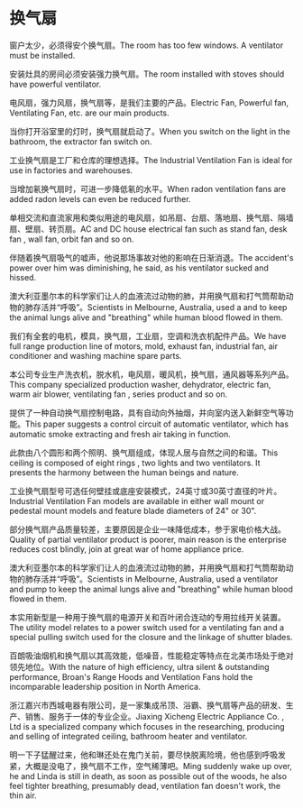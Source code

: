 # 换气扇

<p><span class="chinese">窗户太少，必须得安个换气扇。</span><span class="english">The room has too few windows. A ventilator must be installed.</span></p>

<p><span class="chinese">安装灶具的房间必须安装强力换气扇。</span><span class="english">The room installed with stoves should have powerful ventilator.</span></p>

<p><span class="chinese">电风扇，强力风扇，换气扇等，是我们主要的产品。</span><span class="english">Electric Fan, Powerful fan, Ventilating Fan, etc. are our main products.</span></p>

<p><span class="chinese">当你打开浴室里的灯时，换气扇就启动了。</span><span class="english">When you switch on the light in the bathroom, the extractor fan switch on.</span></p>

<p><span class="chinese">工业换气扇是工厂和仓库的理想选择。</span><span class="english">The Industrial Ventilation Fan is ideal for use in factories and warehouses.</span></p>

<p><span class="chinese">当增加氡换气扇时，可进一步降低氡的水平。</span><span class="english">When radon ventilation fans are added radon levels can even be reduced further.</span></p>

<p><span class="chinese">单相交流和直流家用和类似用途的电风扇，如吊扇、台扇、落地扇、换气扇、隔墙扇、壁扇、转页扇。</span><span class="english">AC and DC house electrical fan such as stand fan, desk fan , wall fan, orbit fan and so on.</span></p>

<p><span class="chinese">伴随着换气扇吸气的嘘声，他说那场事故对他的影响在日渐消退。</span><span class="english">The accident's power over him was diminishing, he said, as his ventilator sucked and hissed.</span></p>

<p><span class="chinese">澳大利亚墨尔本的科学家们让人的血液流过动物的肺，并用换气扇和打气筒帮助动物的肺存活并“呼吸”。</span><span class="english">Scientists in Melbourne, Australia, used a and to keep the animal lungs alive and "breathing" while human blood flowed in them.</span></p>

<p><span class="chinese">我们有全套的电机，模具，换气扇，工业扇，空调和洗衣机配件产品。</span><span class="english">We have full range production line of motors, mold, exhaust fan, industrial fan, air conditioner and washing machine spare parts.</span></p>

<p><span class="chinese">本公司专业生产洗衣机，脱水机，电风扇，暖风机，换气扇，通风器等系列产品。</span><span class="english">This company specialized production washer, dehydrator, electric fan, warm air blower, ventilating fan , series product and so on.</span></p>

<p><span class="chinese">提供了一种自动换气扇控制电路，具有自动向外抽烟，并向室内送入新鲜空气等功能。</span><span class="english">This paper suggests a control circuit of automatic ventilator, which has automatic smoke extracting and fresh air taking in function.</span></p>

<p><span class="chinese">此款由八个圆形和两个照明、换气扇组成，体现人居与自然之间的和谐。</span><span class="english">This ceiling is composed of eight rings , two lights and two ventilators. It presents the harmony between the human beings and nature.</span></p>

<p><span class="chinese">工业换气扇型号可选任何壁挂或底座安装模式，24英寸或30英寸直径的叶片。</span><span class="english">Industrial Ventilation Fan models are available in either wall mount or pedestal mount models and feature blade diameters of 24" or 30".</span></p>

<p><span class="chinese">部分换气扇产品质量较差，主要原因是企业一味降低成本，参于家电价格大战。</span><span class="english">Quality of partial ventilator product is poorer, main reason is the enterprise reduces cost blindly, join at great war of home appliance price.</span></p>

<p><span class="chinese">澳大利亚墨尔本的科学家们让人的血液流过动物的肺，并用换气扇和打气筒帮助动物的肺存活并“呼吸”。</span><span class="english">Scientists in Melbourne, Australia, used a ventilator and pump to keep the animal lungs alive and "breathing" while human blood flowed in them.</span></p>

<p><span class="chinese">本实用新型是一种用于换气扇的电源开关和百叶闭合连动的专用拉线开关装置。</span><span class="english">The utility model relates to a power switch used for a ventilating fan and a special pulling switch used for the closure and the linkage of shutter blades.</span></p>

<p><span class="chinese">百朗吸油烟机和换气扇以其高效能，低噪音，性能稳定等特点在北美市场处于绝对领先地位。</span><span class="english">With the nature of high efficiency, ultra silent & outstanding performance, Broan's Range Hoods and Ventilation Fans hold the incomparable leadership position in North America.</span></p>

<p><span class="chinese">浙江嘉兴市西城电器有限公司，是一家集成吊顶、浴霸、换气扇等产品的研发、生产、销售、服务于一体的专业企业。</span><span class="english">Jiaxing Xicheng Electric Appliance Co. , Ltd is a specialized company which focuses in the researching, producing and selling of integrated ceiling, bathroom heater and ventilator.</span></p>

<p><span class="chinese">明一下子猛醒过来，他和琳还处在鬼门关前，要尽快脱离险境，他也感到呼吸发紧，大概是没电了，换气扇不工作，空气稀薄吧。</span><span class="english">Ming suddenly wake up over, he and Linda is still in death, as soon as possible out of the woods, he also feel tighter breathing, presumably dead, ventilation fan doesn't work, the thin air.</span></p>

